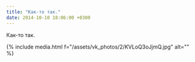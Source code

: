 ```yaml
---
title: "Как-то так."
date: 2014-10-10 18:06:00 +0300
---
```


Как-то так.

{% include media.html f="/assets/vk_photos/2/KVLoQ3oJjmQ.jpg" alt="" %}
